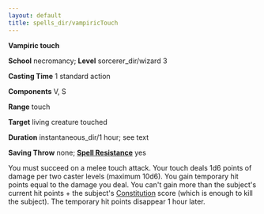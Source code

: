 ```yaml
---
layout: default
title: spells_dir/vampiricTouch
---
```

 **Vampiric touch**

**School** necromancy; **Level** sorcerer_dir/wizard 3

**Casting Time** 1 standard action

**Components** V, S

**Range** touch

**Target** living creature touched

**Duration** instantaneous_dir/1 hour; see text

**Saving Throw** none; **[Spell Resistance](../../glossary#_spell-resistance)** yes

You must succeed on a melee touch attack. Your touch deals 1d6 points of damage per two caster levels (maximum 10d6). You gain temporary hit points equal to the damage you deal. You can't gain more than the subject's current hit points + the subject's [Constitution](../../gettingStarted#_constitution) score (which is enough to kill the subject). The temporary hit points disappear 1 hour later.

